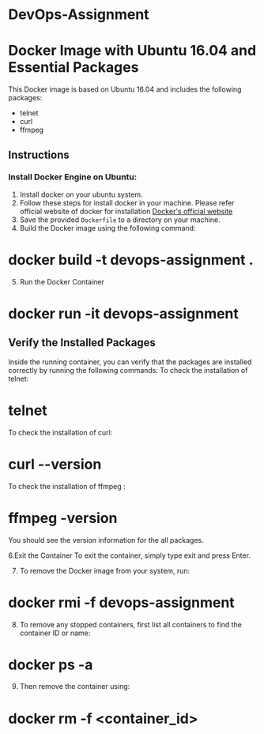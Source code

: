# DevOps-Assignment
# Docker Image with Ubuntu 16.04 and Essential Packages

This Docker image is based on Ubuntu 16.04 and includes the following packages:
- telnet
- curl
- ffmpeg

## Instructions

### Install Docker Engine on Ubuntu:
1. Install docker on your ubuntu system.
2. Follow these steps for install docker in your machine. Please refer official website of docker for installation [Docker's official website](https://docs.docker.com/engine/install/ubuntu/)
3. Save the provided `Dockerfile` to a directory on your machine.
4. Build the Docker image using the following command:
 # docker build -t devops-assignment .
5. Run the Docker Container
 # docker run -it devops-assignment 

## Verify the Installed Packages
Inside the running container, you can verify that the packages are installed correctly by running the following commands:
To check the installation of telnet:
# telnet

To check the installation of curl:
# curl --version

To check the installation of ffmpeg :
# ffmpeg -version
You should see the version information for the all packages.

6.Exit the Container
To exit the container, simply type exit and press Enter.

7. To remove the Docker image from your system, run:
# docker rmi -f devops-assignment

8. To remove any stopped containers, first list all containers to find the container ID or name:
# docker ps -a 

9. Then remove the container using:
# docker rm -f <container_id>







